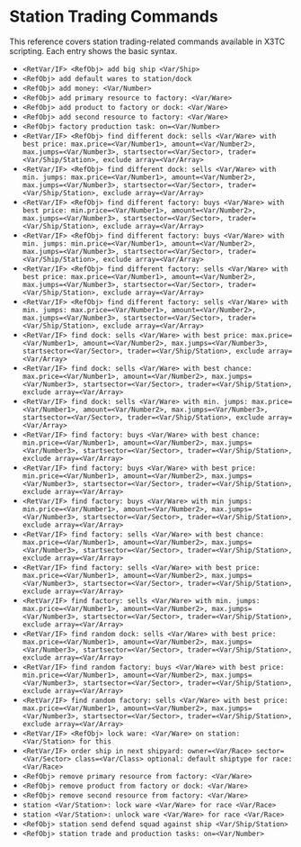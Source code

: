 # Station Trading Commands

This reference covers station trading-related commands available in X3TC scripting. Each entry shows the basic syntax.

- `<RetVar/IF> <RefObj> add big ship <Var/Ship>`
- `<RefObj> add default wares to station/dock`
- `<RefObj> add money: <Var/Number>`
- `<RefObj> add primary resource to factory: <Var/Ware>`
- `<RefObj> add product to factory or dock: <Var/Ware>`
- `<RefObj> add second resource to factory: <Var/Ware>`
- `<RefObj> factory production task: on=<Var/Number>`
- `<RetVar/IF> <RefObj> find different dock: sells <Var/Ware> with best price: max.price=<Var/Number1>, amount=<Var/Number2>, max.jumps=<Var/Number3>, startsector=<Var/Sector>, trader=<Var/Ship/Station>, exclude array=<Var/Array>`
- `<RetVar/IF> <RefObj> find different dock: sells <Var/Ware> with min. jumps: max.price=<Var/Number1>, amount=<Var/Number2>, max.jumps=<Var/Number3>, startsector=<Var/Sector>, trader=<Var/Ship/Station>, exclude array=<Var/Array>`
- `<RetVar/IF> <RefObj> find different factory: buys <Var/Ware> with best price: min.price=<Var/Number1>, amount=<Var/Number2>, max.jumps=<Var/Number3>, startsector=<Var/Sector>, trader=<Var/Ship/Station>, exclude array=<Var/Array>`
- `<RetVar/IF> <RefObj> find different factory: buys <Var/Ware> with min. jumps: min.price=<Var/Number1>, amount=<Var/Number2>, max.jumps=<Var/Number3>, startsector=<Var/Sector>, trader=<Var/Ship/Station>, exclude array=<Var/Array>`
- `<RetVar/IF> <RefObj> find different factory: sells <Var/Ware> with best price: max.price=<Var/Number1>, amount=<Var/Number2>, max.jumps=<Var/Number3>, startsector=<Var/Sector>, trader=<Var/Ship/Station>, exclude array=<Var/Array>`
- `<RetVar/IF> <RefObj> find different factory: sells <Var/Ware> with min. jumps: max.price=<Var/Number1>, amount=<Var/Number2>, max.jumps=<Var/Number3>, startsector=<Var/Sector>, trader=<Var/Ship/Station>, exclude array=<Var/Array>`
- `<RetVar/IF> find dock: sells <Var/Ware> with best price: max.price=<Var/Number1>, amount=<Var/Number2>, max.jumps=<Var/Number3>, startsector=<Var/Sector>, trader=<Var/Ship/Station>, exclude array=<Var/Array>`
- `<RetVar/IF> find dock: sells <Var/Ware> with best chance: max.price=<Var/Number1>, amount=<Var/Number2>, max.jumps=<Var/Number3>, startsector=<Var/Sector>, trader=<Var/Ship/Station>, exclude array=<Var/Array>`
- `<RetVar/IF> find dock: sells <Var/Ware> with min. jumps: max.price=<Var/Number1>, amount=<Var/Number2>, max.jumps=<Var/Number3>, startsector=<Var/Sector>, trader=<Var/Ship/Station>, exclude array=<Var/Array>`
- `<RetVar/IF> find factory: buys <Var/Ware> with best chance: min.price=<Var/Number1>, amount=<Var/Number2>, max.jumps=<Var/Number3>, startsector=<Var/Sector>, trader=<Var/Ship/Station>, exclude array=<Var/Array>`
- `<RetVar/IF> find factory: buys <Var/Ware> with best price: min.price=<Var/Number1>, amount=<Var/Number2>, max.jumps=<Var/Number3>, startsector=<Var/Sector>, trader=<Var/Ship/Station>, exclude array=<Var/Array>`
- `<RetVar/IF> find factory: buys <Var/Ware> with min jumps: min.price=<Var/Number1>, amount=<Var/Number2>, max.jumps=<Var/Number3>, startsector=<Var/Sector>, trader=<Var/Ship/Station>, exclude array=<Var/Array>`
- `<RetVar/IF> find factory: sells <Var/Ware> with best chance: max.price=<Var/Number1>, amount=<Var/Number2>, max.jumps=<Var/Number3>, startsector=<Var/Sector>, trader=<Var/Ship/Station>, exclude array=<Var/Array>`
- `<RetVar/IF> find factory: sells <Var/Ware> with best price: max.price=<Var/Number1>, amount=<Var/Number2>, max.jumps=<Var/Number3>, startsector=<Var/Sector>, trader=<Var/Ship/Station>, exclude array=<Var/Array>`
- `<RetVar/IF> find factory: sells <Var/Ware> with min. jumps: max.price=<Var/Number1>, amount=<Var/Number2>, max.jumps=<Var/Number3>, startsector=<Var/Sector>, trader=<Var/Ship/Station>, exclude array=<Var/Array>`
- `<RetVar/IF> find random dock: sells <Var/Ware> with best price: max.price=<Var/Number1>, amount=<Var/Number2>, max.jumps=<Var/Number3>, startsector=<Var/Sector>, trader=<Var/Ship/Station>, exclude array=<Var/Array>`
- `<RetVar/IF> find random factory: buys <Var/Ware> with best price: min.price=<Var/Number1>, amount=<Var/Number2>, max.jumps=<Var/Number3>, startsector=<Var/Sector>, trader=<Var/Ship/Station>, exclude array=<Var/Array>`
- `<RetVar/IF> find random factory: sells <Var/Ware> with best price: max.price=<Var/Number1>, amount=<Var/Number2>, max.jumps=<Var/Number3>, startsector=<Var/Sector>, trader=<Var/Ship/Station>, exclude array=<Var/Array>`
- `<RetVar/IF> <RefObj> lock ware: <Var/Ware> on station: <Var/Station> for this`
- `<RetVar/IF> order ship in next shipyard: owner=<Var/Race> sector=<Var/Sector> class=<Var/Class> optional: default shiptype for race:<Var/Race>`
- `<RefObj> remove primary resource from factory: <Var/Ware>`
- `<RefObj> remove product from factory or dock: <Var/Ware>`
- `<RefObj> remove second resource from factory: <Var/Ware>`
- `station <Var/Station>: lock ware <Var/Ware> for race <Var/Race>`
- `station <Var/Station>: unlock ware <Var/Ware> for race <Var/Race>`
- `<RefObj> station send defend squad against ship <Var/Ship/Station>`
- `<RefObj> station trade and production tasks: on=<Var/Number>`
